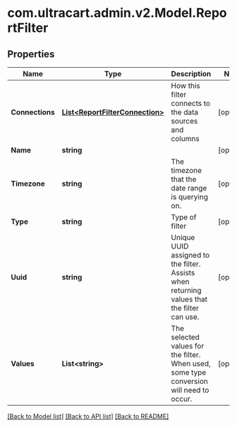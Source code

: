 # com.ultracart.admin.v2.Model.ReportFilter
## Properties

Name | Type | Description | Notes
------------ | ------------- | ------------- | -------------
**Connections** | [**List&lt;ReportFilterConnection&gt;**](ReportFilterConnection.md) | How this filter connects to the data sources and columns | [optional] 
**Name** | **string** |  | [optional] 
**Timezone** | **string** | The timezone that the date range is querying on. | [optional] 
**Type** | **string** | Type of filter | [optional] 
**Uuid** | **string** | Unique UUID assigned to the filter.  Assists when returning values that the filter can use. | [optional] 
**Values** | **List&lt;string&gt;** | The selected values for the filter.  When used, some type conversion will need to occur. | [optional] 


[[Back to Model list]](../README.md#documentation-for-models) [[Back to API list]](../README.md#documentation-for-api-endpoints) [[Back to README]](../README.md)

